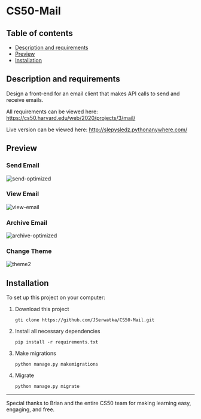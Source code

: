 # CS50-Mail
## Table of contents
- [Description and requirements](#description-and-requirements)
- [Preview](#preview)
- [Installation](#installation)
## Description and requirements
Design a front-end for an email client that makes API calls to send and receive emails.

All requirements can be viewed here: https://cs50.harvard.edu/web/2020/projects/3/mail/

Live version can be viewed here: http://slepysledz.pythonanywhere.com/

## Preview
### Send Email
![send-optimized](https://user-images.githubusercontent.com/33938646/126361318-2e379411-a895-4226-b3e4-d78b6591db6f.gif)

### View Email
![view-email](https://user-images.githubusercontent.com/33938646/126361380-b2996411-e4eb-43d8-9171-a25c09721925.gif)

### Archive Email
![archive-optimized](https://user-images.githubusercontent.com/33938646/126361317-7b033b73-b5af-4207-ab59-770197e016e5.gif)

### Change Theme
![theme2](https://user-images.githubusercontent.com/33938646/126361790-5e7a7326-7fcf-49fa-9589-4d973a7d52d4.gif)

## Installation
To set up this project on your computer:
1. Download this project
    ```
    gti clone https://github.com/JSerwatka/CS50-Mail.git
    ```
2. Install all necessary dependencies
    ```
    pip install -r requirements.txt
    ```
3. Make migrations
    ```
    python manage.py makemigrations
    ```
4. Migrate
    ```
    python manage.py migrate
    ```

---
Special thanks to Brian and the entire CS50 team for making learning easy, engaging, and free. 
